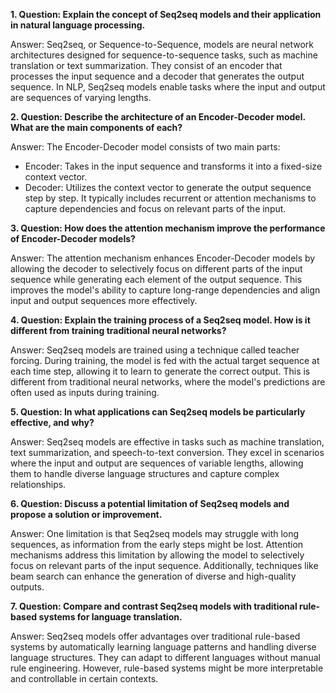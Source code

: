 **1. Question: Explain the concept of Seq2seq models and their application in natural language processing.**

Answer: Seq2seq, or Sequence-to-Sequence, models are neural network architectures designed for sequence-to-sequence tasks, such as machine translation or text summarization. They consist of an encoder that processes the input sequence and a decoder that generates the output sequence. In NLP, Seq2seq models enable tasks where the input and output are sequences of varying lengths.

**2. Question: Describe the architecture of an Encoder-Decoder model. What are the main components of each?**

Answer: The Encoder-Decoder model consists of two main parts:

- Encoder: Takes in the input sequence and transforms it into a fixed-size context vector.
- Decoder: Utilizes the context vector to generate the output sequence step by step. It typically includes recurrent or attention mechanisms to capture dependencies and focus on relevant parts of the input.

**3. Question: How does the attention mechanism improve the performance of Encoder-Decoder models?**

Answer: The attention mechanism enhances Encoder-Decoder models by allowing the decoder to selectively focus on different parts of the input sequence while generating each element of the output sequence. This improves the model's ability to capture long-range dependencies and align input and output sequences more effectively.

**4. Question: Explain the training process of a Seq2seq model. How is it different from training traditional neural networks?**

Answer: Seq2seq models are trained using a technique called teacher forcing. During training, the model is fed with the actual target sequence at each time step, allowing it to learn to generate the correct output. This is different from traditional neural networks, where the model's predictions are often used as inputs during training.

**5. Question: In what applications can Seq2seq models be particularly effective, and why?**

Answer: Seq2seq models are effective in tasks such as machine translation, text summarization, and speech-to-text conversion. They excel in scenarios where the input and output are sequences of variable lengths, allowing them to handle diverse language structures and capture complex relationships.

**6. Question: Discuss a potential limitation of Seq2seq models and propose a solution or improvement.**

Answer: One limitation is that Seq2seq models may struggle with long sequences, as information from the early steps might be lost. Attention mechanisms address this limitation by allowing the model to selectively focus on relevant parts of the input sequence. Additionally, techniques like beam search can enhance the generation of diverse and high-quality outputs.

**7. Question: Compare and contrast Seq2seq models with traditional rule-based systems for language translation.**

Answer: Seq2seq models offer advantages over traditional rule-based systems by automatically learning language patterns and handling diverse language structures. They can adapt to different languages without manual rule engineering. However, rule-based systems might be more interpretable and controllable in certain contexts.